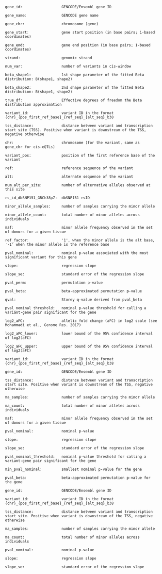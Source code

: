     gene_id:                  GENCODE/Ensembl gene ID

    gene_name:                GENCODE gene name

    gene_chr:                 chromosome (gene)

    gene_start:               gene start position (in base pairs; 1-based coordinates)

    gene_end:                 gene end position (in base pairs; 1-based coordinates)

    strand:                   genomic strand

    num_var:                  number of variants in cis-window

    beta_shape1:              1st shape parameter of the fitted Beta distribution: B(shape1, shape2)

    beta_shape2:              2nd shape parameter of the fitted Beta distribution: B(shape1, shape2)

    true_df:                  Effective degrees of freedom the Beta distribution approximation

    variant_id:               variant ID in the format {chr}_{pos_first_ref_base}_{ref_seq}_{alt_seq}_b38

    tss_distance:             distance between variant and transcription start site (TSS). Positive when variant is downstream of the TSS, negative otherwise

    chr:                      chromosome (for the variant, same as gene_chr for cis-eQTLs)

    variant_pos:              position of the first reference base of the variant

    ref:                      reference sequence of the variant

    alt:                      alternate sequence of the variant

    num_alt_per_site:         number of alternative alleles observed at this site

    rs_id_dbSNP151_GRCh38p7:  dbSNP151 rsID

    minor_allele_samples:     number of samples carrying the minor allele

    minor_allele_count:       total number of minor alleles across individuals

    maf:                      minor allele frequency observed in the set of donors for a given tissue

    ref_factor:               '1', when the minor allele is the alt base, '-1' when the minor allele is the reference base

    pval_nominal:             nominal p-value associated with the most significant variant for this gene

    slope:                    regression slope

    slope_se:                 standard error of the regression slope

    pval_perm:                permutation p-value

    pval_beta:                beta-approximated permutation p-value

    qval:                     Storey q-value derived from pval_beta

    pval_nominal_threshold:   nominal p-value threshold for calling a variant-gene pair significant for the gene

    log2_aFC:                 allelic fold change (aFC) in log2 scale (see Mohammadi et al., Genome Res. 2017)

    log2_aFC_lower:           lower bound of the 95% confidence interval of log2(aFC)

    log2_aFC_upper:           upper bound of the 95% confidence interval of log2(aFC)

    variant_id:               variant ID in the format {chr}_{pos_first_ref_base}_{ref_seq}_{alt_seq}_b38

    gene_id:                  GENCODE/Ensembl gene ID

    tss_distance:             distance between variant and transcription start site. Positive when variant is downstream of the TSS, negative otherwise

    ma_samples:               number of samples carrying the minor allele

    ma_count:                 total number of minor alleles across individuals

    maf:                      minor allele frequency observed in the set of donors for a given tissue

    pval_nominal:             nominal p-value

    slope:                    regression slope

    slope_se:                 standard error of the regression slope

    pval_nominal_threshold:   nominal p-value threshold for calling a variant-gene pair significant for the gene

    min_pval_nominal:         smallest nominal p-value for the gene

    pval_beta:                beta-approximated permutation p-value for the gene

    gene_id:                  GENCODE/Ensembl gene ID

    variant_id:               variant ID in the format {chr}_{pos_first_ref_base}_{ref_seq}_{alt_seq}_b38

    tss_distance:             distance between variant and transcription start site. Positive when variant is downstream of the TSS, negative otherwise

    ma_samples:               number of samples carrying the minor allele

    ma_count:                 total number of minor alleles across individuals

    pval_nominal:             nominal p-value

    slope:                    regression slope

    slope_se:                 standard error of the regression slope


